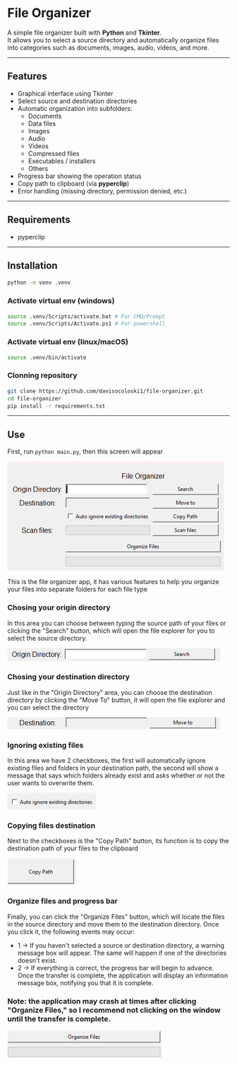 # File Organizer

A simple file organizer built with **Python** and **Tkinter**.  
It allows you to select a source directory and automatically organize files into categories such as documents, images, audio, videos, and more.

---

## Features
- Graphical interface using Tkinter
- Select source and destination directories
- Automatic organization into subfolders:
  - Documents
  - Data files
  - Images
  - Audio
  - Videos
  - Compressed files
  - Executables / installers
  - Others
- Progress bar showing the operation status
- Copy path to clipboard (via **pyperclip**)
- Error handling (missing directory, permission denied, etc.)

---

## Requirements
- pyperclip

---

## Installation
```bash
python -m venv .venv
```

### Activate virtual env (windows)
```bash
source .venv/Scripts/activate.bat # For CMD/Prompt
source .venv/Scripts/Activate.ps1 # For powershell
```

### Activate virtual env (linux/macOS)
```bash
source .venv/bin/activate
```

### Clonning repository
```bash
git clone https://github.com/davisocoloski1/file-organizer.git
cd file-organizer
pip install -r requirements.txt
```
---

## Use

First, run `python main.py`, then this screen will appear

![App Screenshot](assets/app_img.png)

This is the file organizer app, it has various features to help you organize your files into separate folders for each file type

### Chosing your origin directory

In this area you can choose between typing the source path of your files or clicking the "Search" button, which will open the file explorer for you to select the source directory.

![Origin Directory Screenshot](assets/origin_dir.png)

### Chosing your destination directory

Just like in the "Origin Directory" area, you can choose the destination directory by clicking the "Move To" button, it will open the file explorer and you can select the directory

![Destiny Directory Screenshot](assets/dest_dir.png)

### Ignoring existing files

In this area we have 2 checkboxes, the first will automatically ignore existing files and folders in your destination path, the second will show a message that says which folders already exist and asks whether or not the user wants to overwrite them.

![Ignore files Screenshot](assets/ignore_img.png)

### Copying files destination

Next to the checkboxes is the "Copy Path" button, its function is to copy the destination path of your files to the clipboard

![Copy Button Screenshot](assets/copy_button.png)

### Organize files and progress bar

Finally, you can click the "Organize Files" button, which will locate the files in the source directory and move them to the destination directory. Once you click it, the following events may occur:
- 1 &rarr; If you haven't selected a source or destination directory, a warning message box will appear. The same will happen if one of the directories doesn't exist.
- 2 &rarr; If everything is correct, the progress bar will begin to advance. Once the transfer is complete, the application will display an information message box, notifying you that it is complete.

### Note: the application may crash at times after clicking "Organize Files," so I recommend not clicking on the window until the transfer is complete.

![Organize Files Screenshot](assets/organize_files.png)